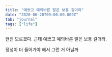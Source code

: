 ```yaml
---
title: "예쁘고 예의바른 말은 보통 길더라"
date: "2020-06-20T09:00:00.009Z"
tab: "journal"
tags: ["life"]
---
```


왠진 모르겠다. 근데 예쁘고 예의바른 말은 보통 길더라.

정성이 더 들어가야 해서 그런 거 아닐까